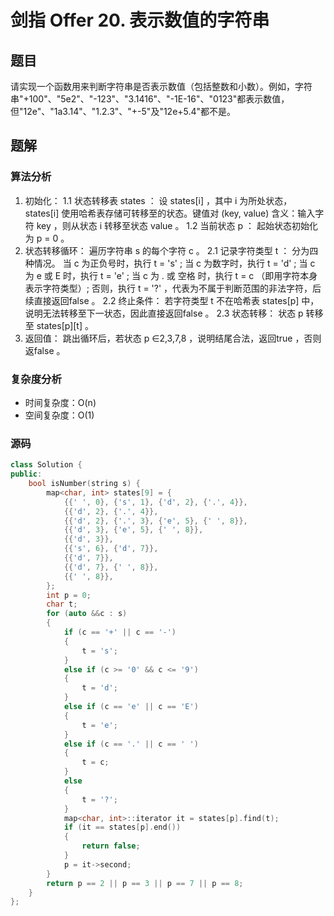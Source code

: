 # 剑指 Offer 20. 表示数值的字符串
## 题目

请实现一个函数用来判断字符串是否表示数值（包括整数和小数）。例如，字符串"+100"、"5e2"、"-123"、"3.1416"、"-1E-16"、"0123"都表示数值，但"12e"、"1a3.14"、"1.2.3"、"+-5"及"12e+5.4"都不是。

## 题解
### 算法分析
1. 初始化：
    1.1 状态转移表 states ： 设 states[i] ，其中 i 为所处状态， states[i] 使用哈希表存储可转移至的状态。键值对 (key, value) 含义：输入字符 key ，则从状态 i 转移至状态 value 。
    1.2 当前状态 p ： 起始状态初始化为 p = 0 。
2. 状态转移循环： 遍历字符串 s 的每个字符 c 。
    2.1 记录字符类型 t ： 分为四种情况。
    当 c 为正负号时，执行 t = 's' ;
    当 c 为数字时，执行 t = 'd' ;
    当 c 为 e 或 E 时，执行 t = 'e' ;
    当 c 为 . 或 空格 时，执行 t = c （即用字符本身表示字符类型）;
    否则，执行 t = '?' ，代表为不属于判断范围的非法字符，后续直接返回false 。
    2.2 终止条件： 若字符类型 t 不在哈希表 states[p] 中，说明无法转移至下一状态，因此直接返回false 。
    2.3 状态转移： 状态 p 转移至 states[p][t] 。
3. 返回值： 跳出循环后，若状态 p ∈2,3,7,8 ，说明结尾合法，返回true ，否则返false 。
### 复杂度分析
+ 时间复杂度：O(n)
+ 空间复杂度：O(1)
### 源码
```C++ []
class Solution {
public:
    bool isNumber(string s) {
        map<char, int> states[9] = {
            {{' ', 0}, {'s', 1}, {'d', 2}, {'.', 4}},
            {{'d', 2}, {'.', 4}},
            {{'d', 2}, {'.', 3}, {'e', 5}, {' ', 8}},
            {{'d', 3}, {'e', 5}, {' ', 8}},
            {{'d', 3}},
            {{'s', 6}, {'d', 7}},
            {{'d', 7}},
            {{'d', 7}, {' ', 8}},
            {{' ', 8}},
        };
        int p = 0;
        char t;
        for (auto &&c : s)
        {
            if (c == '+' || c == '-')
            {
                t = 's';
            }
            else if (c >= '0' && c <= '9')
            {
                t = 'd';
            }
            else if (c == 'e' || c == 'E')
            {
                t = 'e';
            }
            else if (c == '.' || c == ' ')
            {
                t = c;
            }
            else
            {
                t = '?';
            }
            map<char, int>::iterator it = states[p].find(t);
            if (it == states[p].end())
            {
                return false;
            }
            p = it->second;
        }
        return p == 2 || p == 3 || p == 7 || p == 8;  
    }
};